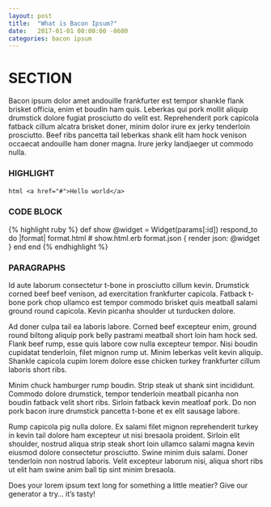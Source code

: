 ```yaml
---
layout: post
title:  "What is Bacon Ipsum?"
date:   2017-01-01 00:00:00 -0600
categories: bacon ipsum
---
```


# SECTION
Bacon ipsum dolor amet andouille frankfurter est tempor shankle flank brisket officia, enim et boudin ham quis. Leberkas qui pork mollit aliquip drumstick dolore fugiat prosciutto do velit est. Reprehenderit pork capicola fatback cillum alcatra brisket doner, minim dolor irure ex jerky tenderloin prosciutto. Beef ribs pancetta tail leberkas shank elit ham hock venison occaecat andouille ham doner magna. Irure jerky landjaeger ut commodo nulla.


### HIGHLIGHT
`​html
<a href="#">Hello world</a>
`​

### CODE BLOCK

{% highlight ruby %}
def show
  @widget = Widget(params[:id])
  respond_to do |format|
    format.html # show.html.erb
    format.json { render json: @widget }
  end
end
{% endhighlight %}


### PARAGRAPHS
Id aute laborum consectetur t-bone in prosciutto cillum kevin. Drumstick corned beef beef venison, ad exercitation frankfurter capicola. Fatback t-bone pork chop ullamco est tempor commodo brisket quis meatball salami ground round capicola. Kevin picanha shoulder ut turducken dolore.

Ad doner culpa tail ea laboris labore. Corned beef excepteur enim, ground round biltong aliquip pork belly pastrami meatball short loin ham hock sed. Flank beef rump, esse quis labore cow nulla excepteur tempor. Nisi boudin cupidatat tenderloin, filet mignon rump ut. Minim leberkas velit kevin aliquip. Shankle capicola cupim lorem dolore esse chicken turkey frankfurter cillum laboris short ribs.

Minim chuck hamburger rump boudin. Strip steak ut shank sint incididunt. Commodo dolore drumstick, tempor tenderloin meatball picanha non boudin fatback velit short ribs. Sirloin fatback kevin meatloaf pork. Do non pork bacon irure drumstick pancetta t-bone et ex elit sausage labore.

Rump capicola pig nulla dolore. Ex salami filet mignon reprehenderit turkey in kevin tail dolore ham excepteur ut nisi bresaola proident. Sirloin elit shoulder, nostrud aliqua strip steak short loin ullamco salami magna kevin eiusmod dolore consectetur prosciutto. Swine minim duis salami. Doner tenderloin non nostrud laboris. Velit excepteur laborum nisi, aliqua short ribs ut elit ham swine anim ball tip sint minim bresaola.

Does your lorem ipsum text long for something a little meatier? Give our generator a try… it’s tasty!
